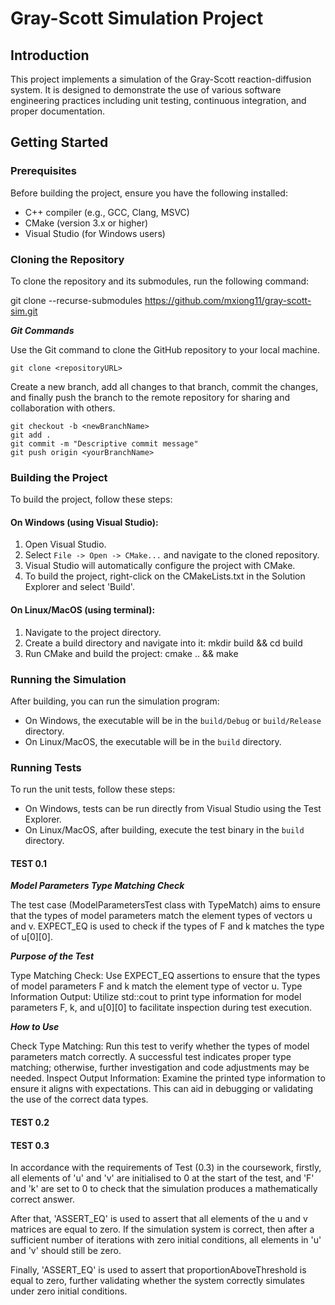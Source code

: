 
# Gray-Scott Simulation Project

## Introduction
This project implements a simulation of the Gray-Scott reaction-diffusion system. It is designed to demonstrate the use of various software engineering practices including unit testing, continuous integration, and proper documentation.

## Getting Started

### Prerequisites
Before building the project, ensure you have the following installed:
- C++ compiler (e.g., GCC, Clang, MSVC)
- CMake (version 3.x or higher)
- Visual Studio (for Windows users)

### Cloning the Repository
To clone the repository and its submodules, run the following command:

git clone --recurse-submodules https://github.com/mxiong11/gray-scott-sim.git

**_Git Commands_**

Use the Git command to clone the GitHub repository to your local machine. 

`git clone <repositoryURL>`

Create a new branch, add all changes to that branch, commit the changes, and finally push the branch to the remote repository for sharing and collaboration with others.
```
git checkout -b <newBranchName>
git add .
git commit -m "Descriptive commit message"
git push origin <yourBranchName>
```

### Building the Project
To build the project, follow these steps:

#### On Windows (using Visual Studio):
1. Open Visual Studio.
2. Select `File -> Open -> CMake...` and navigate to the cloned repository.
3. Visual Studio will automatically configure the project with CMake.
4. To build the project, right-click on the CMakeLists.txt in the Solution Explorer and select 'Build'.

#### On Linux/MacOS (using terminal):
1. Navigate to the project directory.
2. Create a build directory and navigate into it:
mkdir build && cd build
3. Run CMake and build the project:
cmake .. && make


### Running the Simulation
After building, you can run the simulation program:
- On Windows, the executable will be in the `build/Debug` or `build/Release` directory.
- On Linux/MacOS, the executable will be in the `build` directory.

### Running Tests
To run the unit tests, follow these steps:
- On Windows, tests can be run directly from Visual Studio using the Test Explorer.
- On Linux/MacOS, after building, execute the test binary in the `build` directory.

#### TEST 0.1
 **_Model Parameters Type Matching Check_**
 
The test case (ModelParametersTest class with TypeMatch) aims to ensure that the types of model parameters match the element types of vectors u and v. 
EXPECT_EQ is used to check if the types of F and k matches the type of u[0][0].

**_Purpose of the Test_**

Type Matching Check: Use EXPECT_EQ assertions to ensure that the types of model parameters F and k match the element type of vector u.
Type Information Output: Utilize std::cout to print type information for model parameters F, k, and u[0][0] to facilitate inspection during test execution.

**_How to Use_**

Check Type Matching: Run this test to verify whether the types of model parameters match correctly. A successful test indicates proper type matching; otherwise, further investigation and code adjustments may be needed.
Inspect Output Information: Examine the printed type information to ensure it aligns with expectations. This can aid in debugging or validating the use of the correct data types.

#### TEST 0.2


#### TEST 0.3

In accordance with the requirements of Test (0.3) in the coursework, firstly, all elements of 'u' and 'v' are initialised to 0 at the start of the test, and 'F' and 'k' are set to 0 to check that the simulation produces a mathematically correct answer. 

After that, 'ASSERT_EQ' is used to assert that all elements of the u and v matrices are equal to zero. If the simulation system is correct, then after a sufficient number of iterations with zero initial conditions, all elements in 'u' and 'v' should still be zero.

Finally, 'ASSERT_EQ' is used to assert that proportionAboveThreshold is equal to zero, further validating whether the system correctly simulates under zero initial conditions.


